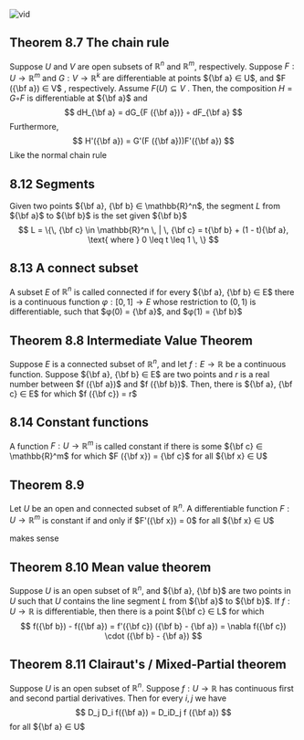 ![vid](https://www.youtube.com/watch?v=MMPVms2zTfM&ab_channel=Dr.Ebrahimian)
## Theorem 8.7 The chain rule
Suppose $U$ and $V$ are open subsets of $\mathbb{R}^n$ and $\mathbb{R}^m$, respectively. Suppose $F : U → \mathbb{R}^m$ and $G : V → \mathbb{R}^k$ are differentiable at points ${\bf a} ∈ U$, and $F ({\bf a}) ∈ V$ , respectively. Assume $F (U) ⊆ V$ . Then, the composition $H = G ◦ F$ is differentiable at ${\bf a}$ and
$$
dH_{\bf a} = dG_{F ({\bf a})} ◦ dF_{\bf a}
$$
Furthermore, 
$$
H'({\bf a}) = G'(F ({\bf a}))F'({\bf a})
$$
Like the normal chain rule
## 8.12 Segments
Given two points ${\bf a}, {\bf b} ∈ \mathbb{R}^n$, the segment $L$ from ${\bf a}$ to ${\bf b}$ is the set given ${\bf b}$
$$
L = \{\, {\bf c} \in \mathbb{R}^n \, | \, {\bf c} = t{\bf b} + (1 - t){\bf a}, \text{ where } 0 \leq t \leq 1 \, \}
$$
## 8.13 A connect subset
A subset $E$ of $\mathbb{R}^n$ is called connected if for every ${\bf a}, {\bf b} ∈ E$ there is a continuous function $φ : [0, 1] → E$ whose restriction to $(0, 1)$ is differentiable, such that $φ(0) = {\bf a}$, and $φ(1) = {\bf b}$
## Theorem 8.8 Intermediate Value Theorem
 Suppose $E$ is a connected subset of $\mathbb{R}^n$, and let $f : E → \mathbb{R}$ be a continuous function. Suppose ${\bf a}, {\bf b} ∈ E$ are two points and $r$ is a real number between $f ({\bf a})$ and $f ({\bf b})$. Then, there is ${\bf a}, {\bf c} ∈ E$ for which $f ({\bf c}) = r$
## 8.14 Constant functions
A function $F : U → \mathbb{R}^m$ is called constant if there is some ${\bf c} ∈ \mathbb{R}^m$ for which $F ({\bf x}) = {\bf c}$ for all ${\bf x} ∈ U$
## Theorem 8.9
 Let $U$ be an open and connected subset of $\mathbb{R}^n$. A differentiable function $F : U → \mathbb{R}^m$ is constant if and only if $F'({\bf x}) = 0$ for all ${\bf x} ∈ U$

makes sense
## Theorem 8.10 Mean value theorem
Suppose $U$ is an open subset of $\mathbb{R}^n$, and ${\bf a}, {\bf b}$ are two points in $U$ such that $U$ contains the line segment $L$ from ${\bf a}$ to ${\bf b}$. If $f : U → \mathbb{R}$ is differentiable, then there is a point ${\bf c} ∈ L$ for which
$$
f({\bf b}) - f({\bf a}) = f'({\bf c}) ({\bf b} - {\bf a}) = \nabla f({\bf c}) \cdot ({\bf b} - {\bf a})
$$
## Theorem 8.11 Clairaut's / Mixed-Partial theorem
 Suppose $U$ is an open subset of $\mathbb{R}^n$. Suppose $f : U → \mathbb{R}$ has continuous first and second partial derivatives. Then for every $i, j$ we have 
$$
D_j D_i f({\bf a}) = D_iD_j f ({\bf a})
$$for all ${\bf a} ∈ U$
  


